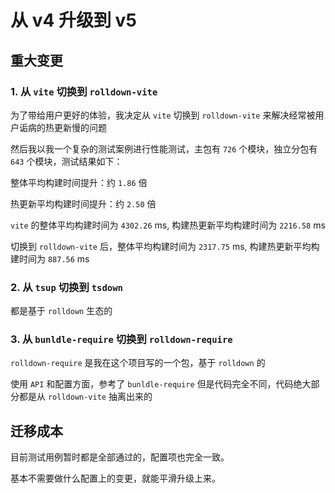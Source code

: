 # 从 v4 升级到 v5

## 重大变更

### 1. 从 `vite` 切换到 `rolldown-vite`

为了带给用户更好的体验，我决定从 `vite` 切换到 `rolldown-vite` 来解决经常被用户诟病的热更新慢的问题

然后我以我一个复杂的测试案例进行性能测试，主包有 `726` 个模块，独立分包有 `643` 个模块，测试结果如下：

整体平均构建时间提升：约 `1.86` 倍

热更新平均构建时间提升：约 `2.50` 倍

`vite` 的整体平均构建时间为 `4302.26` ms, 构建热更新平均构建时间为 `2216.58` ms

切换到 `rolldown-vite` 后，整体平均构建时间为 `2317.75` ms, 构建热更新平均构建时间为 `887.56` ms

### 2. 从 `tsup` 切换到 `tsdown`

都是基于 `rolldown` 生态的

### 3. 从 `bunldle-require` 切换到 `rolldown-require`

`rolldown-require` 是我在这个项目写的一个包，基于 `rolldown` 的

使用 `API` 和配置方面，参考了 `bunldle-require` 但是代码完全不同，代码绝大部分都是从 `rolldown-vite` 抽离出来的

## 迁移成本

目前测试用例暂时都是全部通过的，配置项也完全一致。

基本不需要做什么配置上的变更，就能平滑升级上来。
